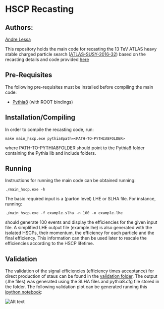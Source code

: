# HSCP Recasting #

## Authors: ##
[Andre Lessa](mailto:andre.lessa@ufabc.edu.br)

This repository holds the main code for recasting the 13 TeV ATLAS heavy stable charged particle
search ([ATLAS-SUSY-2016-32](http://atlas.web.cern.ch/Atlas/GROUPS/PHYSICS/PAPERS/SUSY-2016-32/))
based on the recasting details and code provided [here](http://atlas.web.cern.ch/Atlas/GROUPS/PHYSICS/PAPERS/SUSY-2016-32/hepdata_info.pdf)

## Pre-Requisites ##

The following pre-requisites must be installed before compiling the main code:

  * [Pythia8](http://home.thep.lu.se/~torbjorn/pythia8/) (with ROOT bindings)

## Installation/Compiling ##

In order to compile the recasting code, run:

```
make main_hscp.exe pythia8path=<PATH-TO-PYTHIA8FOLDER>
```

where PATH-TO-PYTHIA8FOLDER should point to the Pythia8 folder containing the Pythia lib and include folders.

## Running ##

Instructions for running the main code can be obtained running:

```
./main_hscp.exe -h
```

The basic required input is a (parton level) LHE or SLHA file.
For instance, running:

```
./main_hscp.exe -f example.slha -n 100 -o example.lhe
```

should generate 100 events and display the efficiencies for the given input file.
A simplified LHE output file (example.lhe) is also generated with the isolated HSCPs, their momentum,
the efficiency for each particle and the final efficiency.
This information can then be used later to rescale the efficiencies according to the HSCP lifetime.

## Validation ##

The validation of the signal efficiencies (efficiency times acceptance)
for direct production of staus can be found in the [validation folder](validation).
The output (.lhe files) was generated using the SLHA files and pythia8.cfg file stored in the folder.
The following validation plot can be generated running this [ipython notebook](validation/validation.ipynb):


![Alt text](validation/validationPlot.png?raw=true "Validation Plot")
